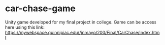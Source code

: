 # car-chase-game
Unity game developed for my final project in college.
Game can be access here using this link: https://mywebspace.quinnipiac.edu//jnmayo/200/Final/CarChase/index.html
